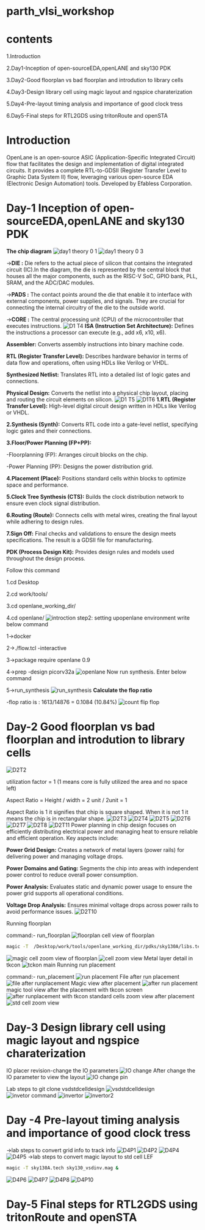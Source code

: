 # parth_vlsi_workshop
# contents
1.Introduction

2.Day1-Inception of open-sourceEDA,openLANE and sky130 PDK

3.Day2-Good floorplan vs bad floorplan and introdution to library cells

4.Day3-Design library cell using magic layout and ngspice charaterization

5.Day4-Pre-layout timing analysis and importance of good clock tress

6.Day5-Final steps for RTL2GDS using tritonRoute and openSTA
# Introduction
OpenLane is an open-source ASIC (Application-Specific Integrated Circuit) flow that facilitates the design and implementation of digital integrated circuits. It provides a complete RTL-to-GDSII (Register Transfer Level to Graphic Data System II) flow, leveraging various open-source EDA (Electronic Design Automation) tools. Developed by Efabless Corporation.
# Day-1 Inception of open-sourceEDA,openLANE and sky130 PDK

**The chip diagram**
![day1 theory 0 1](https://github.com/user-attachments/assets/5124a159-0281-47d4-9d88-fdd72ce69ad8)
![day1 theory 0 3](https://github.com/user-attachments/assets/6deff07e-0489-4fce-930a-5b42526c6016)

->**DIE :**
Die refers to the actual piece of silicon that contains the integrated circuit (IC).In the diagram, the die is represented by the central block that houses all the major components, such as the RISC-V SoC, GPIO bank, PLL, SRAM, and the ADC/DAC modules.

->**PADS :**
The contact points around the die that enable it to interface with external components, power supplies, and signals. They are crucial for connecting the internal circuitry of the die to the outside world.

->**CORE :**
The central processing unit (CPU) of the microcontroller that executes instructions.
![D1 T4](https://github.com/user-attachments/assets/98dc0803-55ab-4587-b94a-f2cb13f7675b)
**ISA (Instruction Set Architecture):** Defines the instructions a processor can execute (e.g., add x6, x10, x6).

**Assembler:** Converts assembly instructions into binary machine code.

**RTL (Register Transfer Level):** Describes hardware behavior in terms of data flow and operations, often using HDLs like Verilog or VHDL.

**Synthesized Netlist:** Translates RTL into a detailed list of logic gates and connections.

**Physical Design:** Converts the netlist into a physical chip layout, placing and routing the circuit elements on silicon.
![D1 T5](https://github.com/user-attachments/assets/1a4d8897-dc3b-4edc-b599-1b0b5408b77c)
![D1T6](https://github.com/user-attachments/assets/76b1db80-c6f9-4b6c-a00d-f5ce00242c7d)
**1.RTL (Register Transfer Level):** High-level digital circuit design written in HDLs like Verilog or VHDL.

**2.Synthesis (Synth):** Converts RTL code into a gate-level netlist, specifying logic gates and their connections.

**3.Floor/Power Planning (FP+PP):**

-Floorplanning (FP): Arranges circuit blocks on the chip.

-Power Planning (PP): Designs the power distribution grid.

**4.Placement (Place):** Positions standard cells within blocks to optimize space and performance.

**5.Clock Tree Synthesis (CTS):** Builds the clock distribution network to ensure even clock signal distribution.

**6.Routing (Route):** Connects cells with metal wires, creating the final layout while adhering to design rules.

**7.Sign Off:** Final checks and validations to ensure the design meets specifications. The result is a GDSII file for manufacturing.

**PDK (Process Design Kit):** Provides design rules and models used throughout the design process.

Follow this command

1.cd Desktop

2.cd work/tools/

3.cd openlane_working_dir/

4.cd openlane/
![introction](https://github.com/user-attachments/assets/72f09c6b-d728-41f0-9805-c07aa3bba69b)
step2: setting upopenlane environment
write below command

1->docker

2->./flow.tcl -interactive

3->package require openlane 0.9

4->prep -design picorv32a
![openlane](https://github.com/user-attachments/assets/41a44b71-9848-4f19-889d-1a9229ce3afd)
Now run synthesis. Enter below command

5->run_synthesis
![run_synthesis](https://github.com/user-attachments/assets/d100c8fe-3575-4f90-be48-2ea8d321c78e)
**Calculate the flop ratio**

-flop ratio is : 1613/14876 = 0.1084 (10.84%)
![count flip flop](https://github.com/user-attachments/assets/933f0fab-cc51-4271-bb8f-b8894986c3b5)
# Day-2 Good floorplan vs bad floorplan and introdution to library cells

![D2T2](https://github.com/user-attachments/assets/4de4d0c4-95aa-4a9d-b3c3-adc3baf1908f)

utilization factor = 1 (1 means core is fully utilized the area and no space left)

Aspect Ratio = Height / width = 2 unit / 2unit = 1

Aspect Ratio is 1 it signifies that chip is square shaped. When it is not 1 it means the chip is in rectangular shape.
![D2T3](https://github.com/user-attachments/assets/3ef9658e-aae9-4a88-899e-b60313521a6b)
![D2T4](https://github.com/user-attachments/assets/7f68182f-62c9-4a84-a013-f68b3f101818)
![D2T5](https://github.com/user-attachments/assets/2b5de0cf-edb5-4d84-9f06-8eb17a6d942b)
![D2T6](https://github.com/user-attachments/assets/7c5579df-daff-4238-86fa-39cf412a58c8)
![D2T7](https://github.com/user-attachments/assets/c6b8eea1-7e48-48f4-8f23-43d7a8f36ef2)
![D2T8](https://github.com/user-attachments/assets/716df12b-ff51-4816-8859-4860a5e81fb1)
![D2T11](https://github.com/user-attachments/assets/82df7295-5630-4284-8675-7b13e33d88ff)
Power planning in chip design focuses on efficiently distributing electrical power and managing heat to ensure reliable and efficient operation. Key aspects include:

**Power Grid Design:** Creates a network of metal layers (power rails) for delivering power and managing voltage drops.

**Power Domains and Gating:** Segments the chip into areas with independent power control to reduce overall power consumption.

**Power Analysis:** Evaluates static and dynamic power usage to ensure the power grid supports all operational conditions.

**Voltage Drop Analysis:** Ensures minimal voltage drops across power rails to avoid performance issues.
![D2T10](https://github.com/user-attachments/assets/2f90200e-78e7-4541-b18e-38383ee15205)

Running floorplan

command:- run_floorplan
![floorplan](https://github.com/user-attachments/assets/ea598ae5-92c9-4065-b82c-22fc30a924d4)
cell view of floorplan

```bash
magic -T  /Desktop/work/tools/openlane_working_dir/pdks/sky130A/libs.tech/magic/sky130A.tech \lef read ../../tmp/merged.lef def read picorv32a.floorplan.def &
```
![magic](https://github.com/user-attachments/assets/11b31eec-f027-4bb9-a4cd-9baa85bb5259)
cell zoom view of floorplan
![cell zoom view](https://github.com/user-attachments/assets/0f5c8e27-caae-4a22-8161-e7c0fb6b0ab8)
Metal layer detail in tkcon 
![tckon main](https://github.com/user-attachments/assets/998d17c3-2f84-49c1-91fb-5b4438a2e78b)
Running run placement

command:- run_placement
![run placement](https://github.com/user-attachments/assets/a672d093-e97d-440e-b4d4-0a95dfdeb34b)
File after run placement
![file after runplacement](https://github.com/user-attachments/assets/8d8d70a3-1c30-4c0e-a642-b77a460dbd71)
Magic view after placement
![after run placement](https://github.com/user-attachments/assets/820c9a06-28f3-4441-bf4d-f7f5091508ce)
magic tool view after the placement with tkcon screen
![after runplacement with tkcon](https://github.com/user-attachments/assets/db30dd8e-b384-4264-b472-1b388536bcca)
standard cells zoom view after placement
![std cell zoom view](https://github.com/user-attachments/assets/9f88ad14-63fb-4036-a2a0-e29335ec6bf8)

# Day-3 Design library cell using magic layout and ngspice charaterization
IO placer revision-change the IO parameters
![IO change](https://github.com/user-attachments/assets/7e43a8e2-e2c3-43dd-ba94-cd19db277383)
After change the IO parameter to view the layout
![IO change pin](https://github.com/user-attachments/assets/796a7699-882a-4864-b0b5-6fa54331d671)

Lab steps to git clone vsdstdcelldesign
![vsdstdcelldesign](https://github.com/user-attachments/assets/147c65bf-f085-4ece-a8f5-c2eec5a7d082)
![invetor command](https://github.com/user-attachments/assets/692d0de1-bbe7-4313-aed6-d32a40f386de)
![invertor](https://github.com/user-attachments/assets/03181039-4c6c-4280-b25c-f042981ea08d)
![invertor2](https://github.com/user-attachments/assets/0624e056-9853-4cd9-b95a-137c22ebfacd)

# Day -4 Pre-layout timing analysis and importance of good clock tress
->lab steps to convert grid info to track info
![D4P1](https://github.com/user-attachments/assets/daeda66b-aa84-4901-b365-8e36f290d7ab)
![D4P2](https://github.com/user-attachments/assets/52109cb9-f222-471c-981a-59dae04d8239)
![D4P4](https://github.com/user-attachments/assets/e58578e7-dc45-4594-98a2-29986081cd95)
![D4P5](https://github.com/user-attachments/assets/63fcfa16-3458-4d1c-90ee-6f8707ddfed5)
->lab steps to convert magic layout to std cell LEF

```bash
magic -T sky130A.tech sky130_vsdinv.mag &
```
![D4P6](https://github.com/user-attachments/assets/5ff11d8e-21b0-4678-8363-7f9bde2f798c)
![D4P7](https://github.com/user-attachments/assets/d6b3004c-b626-42df-a959-005b369ee24c)
![D4P8](https://github.com/user-attachments/assets/0bcca1d2-9417-41b9-84b9-740d262735c6)
![D4P10](https://github.com/user-attachments/assets/65a9fe5b-741a-46a9-83f6-d6cb4f65c0c9)


# Day-5 Final steps for RTL2GDS using tritonRoute and openSTA
